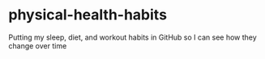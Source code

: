 # physical-health-habits
Putting my sleep, diet, and workout habits in GitHub so I can see how they change over time
